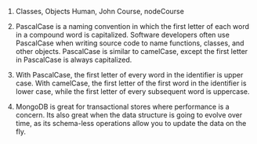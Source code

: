 01. Classes, Objects
Human, John
Course, nodeCourse

02. PascalCase is a naming convention in which the first letter of each word in a compound word is capitalized. Software developers often use PascalCase when writing source code to name functions, classes, and other objects. PascalCase is similar to camelCase, except the first letter in PascalCase is always capitalized.

03. With PascalCase, the first letter of every word in the identifier is upper case. With camelCase, the first letter of the first word in the identifier is lower case, while the first letter of every subsequent word is uppercase.

04. MongoDB is great for transactional stores where performance is a concern. Its also great when the data structure is going to evolve over time, as its schema-less operations allow you to update the data on the fly.